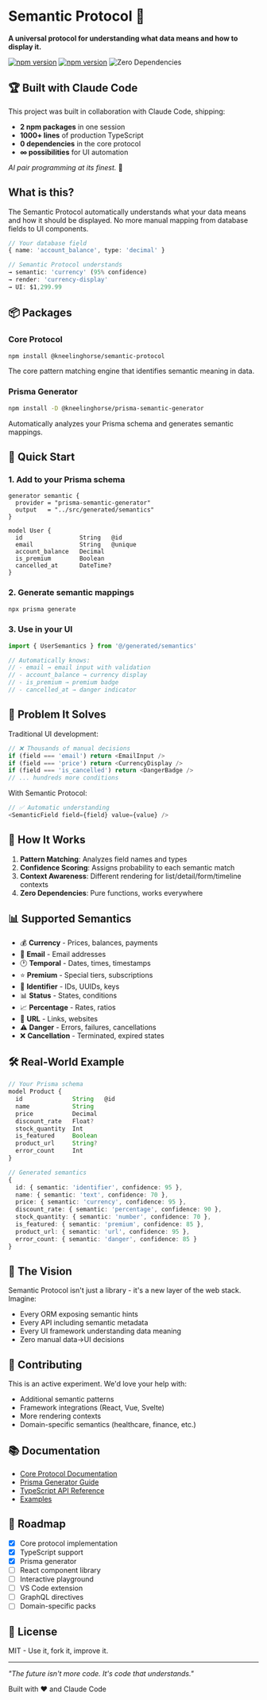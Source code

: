 # Semantic Protocol 🧬

**A universal protocol for understanding what data means and how to display it.**

[![npm version](https://img.shields.io/npm/v/@kneelinghorse/semantic-protocol.svg)](https://www.npmjs.com/package/@kneelinghorse/semantic-protocol)
[![npm version](https://img.shields.io/npm/v/@kneelinghorse/prisma-semantic-generator.svg)](https://www.npmjs.com/package/@kneelinghorse/prisma-semantic-generator)
![Zero Dependencies](https://img.shields.io/badge/dependencies-0-green)

## 🏆 Built with Claude Code

This project was built in collaboration with Claude Code, shipping:
- **2 npm packages** in one session
- **1000+ lines** of production TypeScript  
- **0 dependencies** in the core protocol
- **∞ possibilities** for UI automation

*AI pair programming at its finest.* 🚀

## What is this?

The Semantic Protocol automatically understands what your data means and how it should be displayed. No more manual mapping from database fields to UI components.

```typescript
// Your database field
{ name: 'account_balance', type: 'decimal' }

// Semantic Protocol understands
→ semantic: 'currency' (95% confidence)
→ render: 'currency-display'
→ UI: $1,299.99
```

## 📦 Packages

### Core Protocol
```bash
npm install @kneelinghorse/semantic-protocol
```

The core pattern matching engine that identifies semantic meaning in data.

### Prisma Generator
```bash
npm install -D @kneelinghorse/prisma-semantic-generator
```

Automatically analyzes your Prisma schema and generates semantic mappings.

## 🚀 Quick Start

### 1. Add to your Prisma schema

```prisma
generator semantic {
  provider = "prisma-semantic-generator"
  output   = "../src/generated/semantics"
}

model User {
  id                String   @id
  email             String   @unique
  account_balance   Decimal
  is_premium        Boolean
  cancelled_at      DateTime?
}
```

### 2. Generate semantic mappings

```bash
npx prisma generate
```

### 3. Use in your UI

```typescript
import { UserSemantics } from '@/generated/semantics'

// Automatically knows:
// - email → email input with validation
// - account_balance → currency display
// - is_premium → premium badge
// - cancelled_at → danger indicator
```

## 🎯 Problem It Solves

Traditional UI development:
```typescript
// ❌ Thousands of manual decisions
if (field === 'email') return <EmailInput />
if (field === 'price') return <CurrencyDisplay />
if (field === 'is_cancelled') return <DangerBadge />
// ... hundreds more conditions
```

With Semantic Protocol:
```typescript
// ✅ Automatic understanding
<SemanticField field={field} value={value} />
```

## 🧠 How It Works

1. **Pattern Matching**: Analyzes field names and types
2. **Confidence Scoring**: Assigns probability to each semantic match
3. **Context Awareness**: Different rendering for list/detail/form/timeline contexts
4. **Zero Dependencies**: Pure functions, works everywhere

## 📊 Supported Semantics

- 💰 **Currency** - Prices, balances, payments
- 📧 **Email** - Email addresses
- 🕐 **Temporal** - Dates, times, timestamps
- ⭐ **Premium** - Special tiers, subscriptions
- 🔑 **Identifier** - IDs, UUIDs, keys
- 📊 **Status** - States, conditions
- 📈 **Percentage** - Rates, ratios
- 🔗 **URL** - Links, websites
- ⚠️ **Danger** - Errors, failures, cancellations
- ❌ **Cancellation** - Terminated, expired states

## 🛠 Real-World Example

```typescript
// Your Prisma schema
model Product {
  id              String   @id
  name            String
  price           Decimal
  discount_rate   Float?
  stock_quantity  Int
  is_featured     Boolean
  product_url     String?
  error_count     Int
}

// Generated semantics
{
  id: { semantic: 'identifier', confidence: 95 },
  name: { semantic: 'text', confidence: 70 },
  price: { semantic: 'currency', confidence: 95 },
  discount_rate: { semantic: 'percentage', confidence: 90 },
  stock_quantity: { semantic: 'number', confidence: 70 },
  is_featured: { semantic: 'premium', confidence: 85 },
  product_url: { semantic: 'url', confidence: 95 },
  error_count: { semantic: 'danger', confidence: 85 }
}
```

## 🌟 The Vision

Semantic Protocol isn't just a library - it's a new layer of the web stack. Imagine:

- Every ORM exposing semantic hints
- Every API including semantic metadata
- Every UI framework understanding data meaning
- Zero manual data→UI decisions

## 🤝 Contributing

This is an active experiment. We'd love your help with:

- Additional semantic patterns
- Framework integrations (React, Vue, Svelte)
- More rendering contexts
- Domain-specific semantics (healthcare, finance, etc.)

## 📚 Documentation

- [Core Protocol Documentation](./README.md)
- [Prisma Generator Guide](./packages/prisma-semantic-generator/README.md)
- [TypeScript API Reference](./docs/api.md)
- [Examples](./examples/)

## 🚦 Roadmap

- [x] Core protocol implementation
- [x] TypeScript support
- [x] Prisma generator
- [ ] React component library
- [ ] Interactive playground
- [ ] VS Code extension
- [ ] GraphQL directives
- [ ] Domain-specific packs

## 📄 License

MIT - Use it, fork it, improve it.

---

*"The future isn't more code. It's code that understands."*

Built with ❤️ and Claude Code